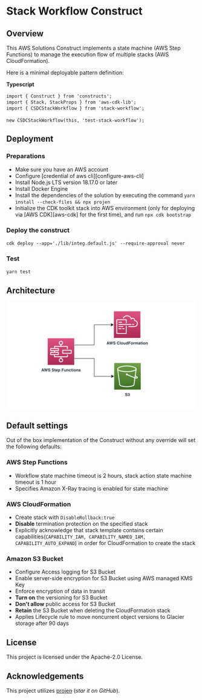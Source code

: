 # Stack Workflow Construct

## Overview
This AWS Solutions Construct implements a state machine (AWS Step Functions) to manage the execution flow of multiple stacks (AWS CloudFormation).

Here is a minimal deployable pattern definition:

**Typescript**

```
import { Construct } from 'constructs';
import { Stack, StackProps } from 'aws-cdk-lib';
import { CSDCStackWorkflow } from 'stack-workflow';

new CSDCStackWorkflow(this, 'test-stack-workflow');
```

## Deployment

### Preparations

- Make sure you have an AWS account
- Configure [credential of aws cli][configure-aws-cli]
- Install Node.js LTS version 18.17.0 or later
- Install Docker Engine
- Install the dependencies of the solution by executing the command `yarn install --check-files && npx projen`
- Initialize the CDK toolkit stack into AWS environment (only for deploying via [AWS CDK][aws-cdk] for the first time), and run `npx cdk bootstrap`

### Deploy the construct

```shell
cdk deploy --app='./lib/integ.default.js' --require-approval never
```

### Test

```shell
yarn test
```

## Architecture
![Architecture Diagram](architecture.png)

## Default settings
Out of the box implementation of the Construct without any override will set the following defaults:

### AWS Step Functions
- Workflow state machine timeout is 2 hours, stack action state machine timeout is 1 hour
- Specifies Amazon X-Ray tracing is enabled for state machine

### AWS CloudFormation
- Create stack with `DisableRollback:true`
- **Disable** termination protection on the specified stack
- Explicitly acknowledge that stack template contains certain capabilities(`CAPABILITY_IAM, CAPABILITY_NAMED_IAM, CAPABILITY_AUTO_EXPAND`) in order for CloudFormation to create the stack

### Amazon S3 Bucket
- Configure Access logging for S3 Bucket
- Enable server-side encryption for S3 Bucket using AWS managed KMS Key
- Enforce encryption of data in transit
- **Turn on** the versioning for S3 Bucket
- **Don't allow** public access for S3 Bucket
- **Retain** the S3 Bucket when deleting the CloudFormation stack
- Applies Lifecycle rule to move noncurrent object versions to Glacier storage after 90 days

## License

This project is licensed under the Apache-2.0 License.

## Acknowledgements

This project utilizes [projen](https://github.com/projen/projen) (_star it on GitHub_).